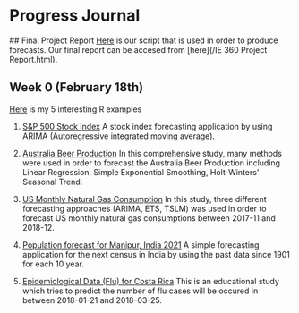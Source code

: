 # Progress Journal

## Final Project Report
[Here](files/interesting_examples.html) is our script that is used in order to produce forecasts.
Our final report can be accesed from [here](/IE 360 Project Report.html).

## Week 0 (February 18th)

[Here](files/interesting_examples.html) is my 5 interesting R examples

1. [S&P 500 Stock Index](https://blogs.oracle.com/datascience/performing-a-time-series-analysis-on-the-sandp-500-stock-index)
A stock index forecasting application by using ARIMA (Autoregressive integrated moving average). 

2. [Australia Beer Production](https://www.rpubs.com/edwardtsai/timeseriesanalysis)
In this comprehensive study, many methods were used in order to forecast the Australia Beer Production including Linear Regression, Simple Exponential Smoothing, Holt-Winters’ Seasonal Trend. 

3. [US Monthly Natural Gas Consumption](https://rpubs.com/ramkrisp/TSstudioDemo)
In this study, three different forecasting approaches (ARIMA, ETS, TSLM) was used in order to forecast US monthly natural gas consumptions between 2017-11 and 2018-12.

4. [Population forecast for Manipur, India 2021](https://rpubs.com/Loy/ts-populationforecast)
A simple forecasting application for the next census in India by using the past data since 1901 for each 10 year. 

5. [Epidemiological Data (Flu) for Costa Rica](https://rpubs.com/ashvenkat/flu_timeseries)
This is an educational study which tries to predict the number of flu cases will be occured in between 2018-01-21 and 2018-03-25.
